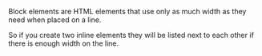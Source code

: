 Block elements are HTML elements that use only as much width as they need
when placed on a line.

So if you create two inline elements 
they will be listed next to each other if there is enough width on the line.
